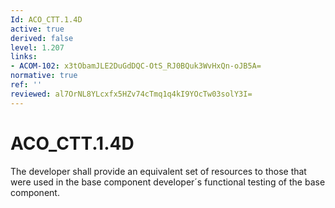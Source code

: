 ```yaml
---
Id: ACO_CTT.1.4D
active: true
derived: false
level: 1.207
links:
- ACOM-102: x3tObamJLE2DuGdDQC-OtS_RJ0BQuk3WvHxQn-oJB5A=
normative: true
ref: ''
reviewed: al7OrNL8YLcxfx5HZv74cTmq1q4kI9YOcTw03solY3I=
---
```


# ACO_CTT.1.4D

The developer shall provide an equivalent set of resources to those that were used in the base component developer´s functional testing of the base component.